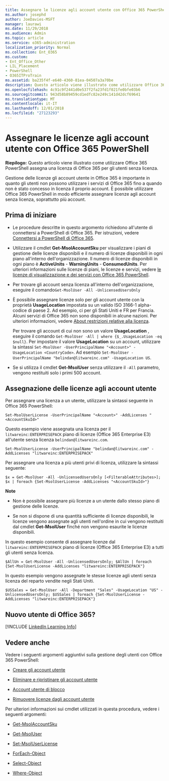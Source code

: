 ```yaml
---
title: Assegnare le licenze agli account utente con Office 365 PowerShell
ms.author: josephd
author: JoeDavies-MSFT
manager: laurawi
ms.date: 11/29/2018
ms.audience: Admin
ms.topic: article
ms.service: o365-administration
localization_priority: Normal
ms.collection: Ent_O365
ms.custom:
- Ent_Office_Other
- LIL_Placement
- PowerShell
- O365ITProTrain
ms.assetid: ba235f4f-e640-4360-81ea-04507a3a70be
description: Questo articolo viene illustrato come utilizzare Office 365 PowerShell assegna una licenza di Office 365 per gli utenti senza licenza.
ms.openlocfilehash: 4c91c9f2441d0e537f2fa23fd1f021fe0bfe03b6
ms.sourcegitcommit: 943d58b89459cd1edfc82e249c141d42dcf69641
ms.translationtype: MT
ms.contentlocale: it-IT
ms.lasthandoff: 12/01/2018
ms.locfileid: "27123293"
---
```

# <a name="assign-licenses-to-user-accounts-with-office-365-powershell"></a>Assegnare le licenze agli account utente con Office 365 PowerShell

**Riepilogo:**  Questo articolo viene illustrato come utilizzare Office 365 PowerShell assegna una licenza di Office 365 per gli utenti senza licenza.
  
Gestione delle licenze gli account utente in Office 365 è importante in quanto gli utenti non possono utilizzare i servizi di Office 365 fino a quando non è stato concesso in licenza il proprio account. È possibile utilizzare Office 365 PowerShell in modo efficiente assegnare licenze agli account senza licenza, soprattutto più account. 

## <a name="before-you-begin"></a>Prima di iniziare
<a name="RTT"> </a>

- Le procedure descritte in questo argomento richiedono all'utente di connettersi a PowerShell di Office 365. Per istruzioni, vedere [Connettersi a PowerShell di Office 365](connect-to-office-365-powershell.md).
    
- Utilizzare il cmdlet **Get-MsolAccountSku** per visualizzare i piani di gestione delle licenze disponibili e il numero di licenze disponibili in ogni piano all'interno dell'organizzazione. Il numero di licenze disponibili in ogni piano è **ActiveUnits** - **WarningUnits** - **ConsumedUnits**. Per ulteriori informazioni sulle licenze di piani, le licenze e servizi, vedere [le licenze di visualizzazione e dei servizi con Office 365 PowerShell](view-licenses-and-services-with-office-365-powershell.md).
    
- Per trovare gli account senza licenza all'interno dell'organizzazione, eseguire il comando`Get-MsolUser -All -UnlicensedUsersOnly`
    
- È possibile assegnare licenze solo per gli account utente con la proprietà **UsageLocation** impostata su un valido ISO 3166-1 alpha-codice di paese 2. Ad esempio, ci per gli Stati Uniti e FR per Francia. Alcuni servizi di Office 365 non sono disponibili in alcune nazioni. Per ulteriori informazioni, vedere [About restrizioni relative alla licenza](https://go.microsoft.com/fwlink/p/?LinkId=691730).
    
    Per trovare gli account di cui non sono un valore **UsageLocation** , eseguire il comando `Get-MsolUser -All | where {$_.UsageLocation -eq $null}`. Per impostare il valore **UsageLocation** su un account, utilizzare la sintassi `Set-MsolUser -UserPrincipalName "<Account>" -UsageLocation <CountryCode>`. Ad esempio `Set-MsolUser -UserPrincipalName "belindan@litwareinc.com" -UsageLocation US`.
    
- Se si utilizza il cmdlet **Get-MsolUser** senza utilizzare il `-All` parametro, vengono restituiti solo i primi 500 account.

## <a name="assigning-licenses-to-user-accounts"></a>Assegnazione delle licenze agli account utente
    
Per assegnare una licenza a un utente, utilizzare la sintassi seguente in Office 365 PowerShell:
  
```
Set-MsolUserLicense -UserPrincipalName "<Account>" -AddLicenses "<AccountSkuId>"
```

Questo esempio viene assegnata una licenza per il `litwareinc:ENTERPRISEPACK` piano di licenze (Office 365 Enterprise E3) all'utente senza licenza `belindan@litwareinc.com`.
  
```
Set-MsolUserLicense -UserPrincipalName "belindan@litwareinc.com" -AddLicenses "litwareinc:ENTERPRISEPACK"
```

Per assegnare una licenza a più utenti privi di licenza, utilizzare la sintassi seguente:
  
```
$x = Get-MsolUser -All -UnlicensedUsersOnly [<FilterableAttributes>]; $x | foreach {Set-MsolUserLicense -AddLicenses "<AccountSkuId>"}
```

 **Note**
  
- Non è possibile assegnare più licenze a un utente dallo stesso piano di gestione delle licenze.
    
- Se non si dispone di una quantità sufficiente di licenze disponibili, le licenze vengono assegnate agli utenti nell'ordine in cui vengono restituiti dal cmdlet **Get-MsolUser** finché non vengono esaurite le licenze disponibili.
    
In questo esempio consente di assegnare licenze dal `litwareinc:ENTERPRISEPACK` piano di licenze (Office 365 Enterprise E3) a tutti gli utenti senza licenza.
  
```
$AllUn = Get-MsolUser -All -UnlicensedUsersOnly; $AllUn | foreach {Set-MsolUserLicense -AddLicenses "litwareinc:ENTERPRISEPACK"}
```

In questo esempio vengono assegnate le stesse licenze agli utenti senza licenza del reparto vendite negli Stati Uniti.
  
```
$USSales = Get-MsolUser -All -Department "Sales" -UsageLocation "US" -UnlicensedUsersOnly; $USSales | foreach {Set-MsolUserLicense -AddLicenses "litwareinc:ENTERPRISEPACK"}
```
  
## <a name="new-to-office-365"></a>Nuovo utente di Office 365?

[!INCLUDE [LinkedIn Learning Info](../common/office/linkedin-learning-info.md)]

## <a name="see-also"></a>Vedere anche
<a name="SeeAlso"> </a>

Vedere i seguenti argomenti aggiuntivi sulla gestione degli utenti con Office 365 PowerShell:
  
- [Creare gli account utente](create-user-accounts-with-office-365-powershell.md)
    
- [Eliminare e ripristinare gli account utente](delete-and-restore-user-accounts-with-office-365-powershell.md)
    
- [Account utente di blocco](block-user-accounts-with-office-365-powershell.md)
    
- [Rimuovere licenze dagli account utente](remove-licenses-from-user-accounts-with-office-365-powershell.md)
    
Per ulteriori informazioni sui cmdlet utilizzati in questa procedura, vedere i seguenti argomenti:
  
- [Get-MsolAccountSku](https://go.microsoft.com/fwlink/p/?LinkId=691549)
    
- [Get-MsolUser](https://go.microsoft.com/fwlink/p/?LinkId=691543)
    
- [Set-MsolUserLicense](https://go.microsoft.com/fwlink/p/?LinkId=691548)
    
- [ForEach-Object](https://go.microsoft.com/fwlink/p/?LinkId=113300)
    
- [Select-Object](https://go.microsoft.com/fwlink/p/?LinkId=113387)
    
- [Where-Object](https://go.microsoft.com/fwlink/p/?LinkId=113423)
    

